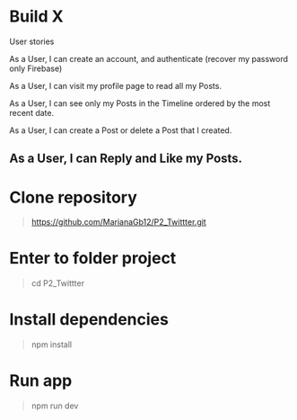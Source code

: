 # Build X

User stories

As a User, I can create an account, and authenticate (recover my password only Firebase)

As a User, I can visit my profile page to read all my Posts.

As a User, I can see only my Posts in the Timeline ordered by the most recent date.

As a User, I can create a Post or delete a Post that I created.

As a User, I can Reply and Like my Posts.
----------------------------------
# Clone repository
> https://github.com/MarianaGb12/P2_Twittter.git

# Enter to folder project
> cd P2_Twittter

# Install dependencies
> npm install

# Run app
> npm run dev
